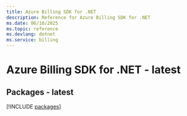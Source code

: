 ```yaml
---
title: Azure Billing SDK for .NET
description: Reference for Azure Billing SDK for .NET
ms.date: 06/10/2025
ms.topic: reference
ms.devlang: dotnet
ms.service: billing
---
```

# Azure Billing SDK for .NET - latest
## Packages - latest
[!INCLUDE [packages](billing-index.md)]